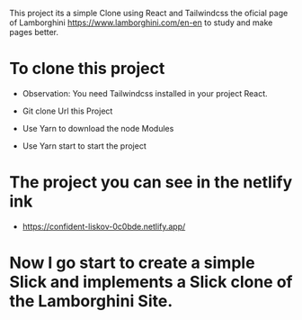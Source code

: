This project its a simple Clone using React and Tailwindcss the oficial page of Lamborghini https://www.lamborghini.com/en-en to study and make pages better.

# To clone this project 

- Observation: You need Tailwindcss installed in your project React.

- Git clone Url this Project

- Use Yarn to download the node Modules

- Use Yarn start to start the project

# The project you can see in the netlify ink

- https://confident-liskov-0c0bde.netlify.app/

# Now I go start to create a simple Slick and implements a Slick clone of the Lamborghini Site.
